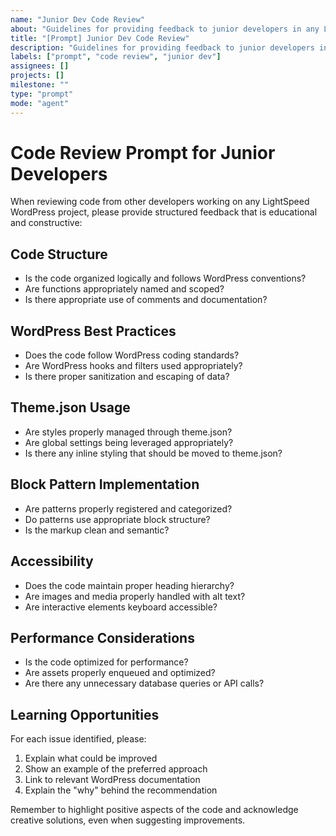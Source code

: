 ```yaml
---
name: "Junior Dev Code Review"
about: "Guidelines for providing feedback to junior developers in any LightSpeed WordPress project."
title: "[Prompt] Junior Dev Code Review"
description: "Guidelines for providing feedback to junior developers in any LightSpeed WordPress project."
labels: ["prompt", "code review", "junior dev"]
assignees: []
projects: []
milestone: ""
type: "prompt"
mode: "agent"
---
```


# Code Review Prompt for Junior Developers

When reviewing code from other developers working on any LightSpeed WordPress project, please provide structured feedback that is educational and constructive:

## Code Structure
- Is the code organized logically and follows WordPress conventions?
- Are functions appropriately named and scoped?
- Is there appropriate use of comments and documentation?

## WordPress Best Practices
- Does the code follow WordPress coding standards?
- Are WordPress hooks and filters used appropriately?
- Is there proper sanitization and escaping of data?

## Theme.json Usage
- Are styles properly managed through theme.json?
- Are global settings being leveraged appropriately?
- Is there any inline styling that should be moved to theme.json?

## Block Pattern Implementation
- Are patterns properly registered and categorized?
- Do patterns use appropriate block structure?
- Is the markup clean and semantic?

## Accessibility
- Does the code maintain proper heading hierarchy?
- Are images and media properly handled with alt text?
- Are interactive elements keyboard accessible?

## Performance Considerations
- Is the code optimized for performance?
- Are assets properly enqueued and optimized?
- Are there any unnecessary database queries or API calls?

## Learning Opportunities
For each issue identified, please:
1. Explain what could be improved
2. Show an example of the preferred approach
3. Link to relevant WordPress documentation
4. Explain the "why" behind the recommendation

Remember to highlight positive aspects of the code and acknowledge creative solutions, even when suggesting improvements.

